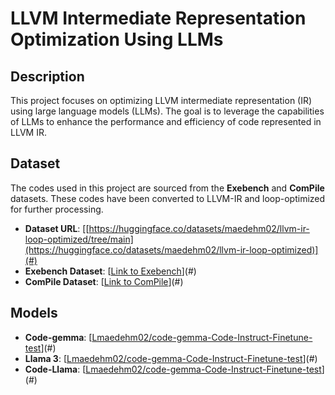 # LLVM Intermediate Representation Optimization Using LLMs

## Description

This project focuses on optimizing LLVM intermediate representation (IR) using large language models (LLMs). The goal is to leverage the capabilities of LLMs to enhance the performance and efficiency of code represented in LLVM IR.

## Dataset
The codes used in this project are sourced from the **Exebench** and **ComPile** datasets. These codes have been converted to LLVM-IR and loop-optimized for further processing.

- **Dataset URL**: [[https://huggingface.co/datasets/maedehm02/llvm-ir-loop-optimized/tree/main](https://huggingface.co/datasets/maedehm02/llvm-ir-loop-optimized)](#)
- **Exebench Dataset**: [[Link to Exebench](https://huggingface.co/datasets/jordiae/exebench/tree/main)](#)
- **ComPile Dataset**: [[Link to ComPile](https://huggingface.co/datasets/llvm-ml/ComPile/commit/0c160390f06b3657d4d404a3a8d502ea4aeb3c0b)](#)




## Models

- **Code-gemma**: [[Lmaedehm02/code-gemma-Code-Instruct-Finetune-test](https://huggingface.co/maedehm02/code-gemma-Code-Instruct-Finetune-test/commit/00b94e506d27f24e21e991626c80d64e0971b8c7)](#)
- **Llama 3**: [[Lmaedehm02/code-gemma-Code-Instruct-Finetune-test](https://huggingface.co/maedehm02/LLama3-Code-Instruct-Finetune-test/commit/4bcaa16ce9063225cc66fe46695185c4acfee725)](#)
- **Code-Llama**: [[Lmaedehm02/code-gemma-Code-Instruct-Finetune-test](https://huggingface.co/maedehm02/LLama3-Code-Instruct-Finetune-test/commit/4bcaa16ce9063225cc66fe46695185c4acfee725)](#)
